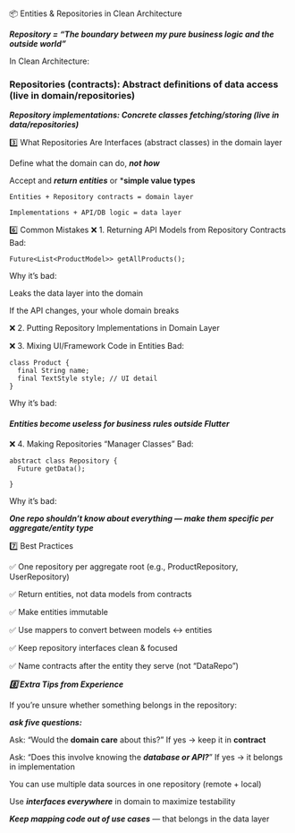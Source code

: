 📦 Entities & Repositories in Clean Architecture

***Repository = “The boundary between my pure business logic and the outside world”***

In Clean Architecture:


### Repositories (contracts): Abstract definitions of data access (live in domain/repositories)

***Repository implementations: Concrete classes fetching/storing (live in data/repositories)***

3️⃣ What Repositories Are
Interfaces (abstract classes) in the domain layer

Define what the domain can do, ***not how***

Accept and ***return entities*** or ***simple value types**


```
Entities + Repository contracts = domain layer

Implementations + API/DB logic = data layer

```
6️⃣ Common Mistakes
❌ 1. Returning API Models from Repository Contracts
Bad:
```
Future<List<ProductModel>> getAllProducts();
```
Why it’s bad:

Leaks the data layer into the domain

If the API changes, your whole domain breaks

❌ 2. Putting Repository Implementations in Domain Layer


❌ 3. Mixing UI/Framework Code in Entities
Bad:

```
class Product {
  final String name;
  final TextStyle style; // UI detail
}
```
Why it’s bad:

#### ***Entities become useless for business rules outside Flutter***

❌ 4. Making Repositories “Manager Classes”
Bad:

```
abstract class Repository {
  Future getData();

}

```
Why it’s bad:

***One repo shouldn’t know about everything — make them specific per aggregate/entity type***

7️⃣ Best Practices

✅ One repository per aggregate root (e.g., ProductRepository, UserRepository)

✅ Return entities, not data models from contracts

✅ Make entities immutable

✅ Use mappers to convert between models ↔ entities

✅ Keep repository interfaces clean & focused

✅ Name contracts after the entity they serve (not “DataRepo”)

***8️⃣ Extra Tips from Experience***

If you’re unsure whether something belongs in the repository:

***ask five questions:***

Ask: “Would the **domain care** about this?” If yes → keep it in **contract**

Ask: “Does this involve knowing the ***database or API?***” If yes → it belongs in implementation

You can use multiple data sources in one repository (remote + local)

Use ***interfaces everywhere*** in domain to maximize testability

***Keep mapping code out of use cases*** — that belongs in the data layer

